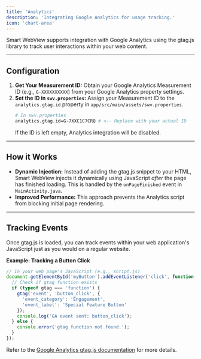 ```yaml
---
title: 'Analytics'
description: 'Integrating Google Analytics for usage tracking.'
icon: 'chart-area'
---
```


Smart WebView supports integration with Google Analytics using the gtag.js library to track user interactions within your web content.

---

## Configuration

1.  **Get Your Measurement ID:** Obtain your Google Analytics Measurement ID (e.g., `G-XXXXXXXXXX`) from your Google Analytics property settings.
2.  **Set the ID in `swv.properties`:** Assign your Measurement ID to the `analytics.gtag.id` property in `app/src/main/assets/swv.properties`.
    ```bash
    # In swv.properties
    analytics.gtag.id=G-7XXC1C7CRQ # <-- Replace with your actual ID
    ```
    If the ID is left empty, Analytics integration will be disabled.

---

## How it Works

*   **Dynamic Injection:** Instead of adding the gtag.js snippet to your HTML, Smart WebView injects it dynamically using JavaScript *after* the page has finished loading. This is handled by the `onPageFinished` event in `MainActivity.java`.
*   **Improved Performance:** This approach prevents the Analytics script from blocking initial page rendering.

---

## Tracking Events

Once gtag.js is loaded, you can track events within your web application's JavaScript just as you would on a regular website.

**Example: Tracking a Button Click**

```javascript
// In your web page's JavaScript (e.g., script.js)
document.getElementById('myButton').addEventListener('click', function() {
  // Check if gtag function exists
  if (typeof gtag === 'function') {
    gtag('event', 'button_click', {
      'event_category': 'Engagement',
      'event_label': 'Special Feature Button'
    });
    console.log('GA event sent: button_click');
  } else {
    console.error('gtag function not found.');
  }
});
```

Refer to the [Google Analytics gtag.js documentation](https://developers.google.com/analytics/devguides/collection/gtagjs/events) for more details.
